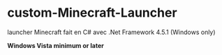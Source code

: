 # custom-Minecraft-Launcher
launcher Minecraft fait en C# avec .Net Framework 4.5.1 (Windows only)

**Windows Vista minimum or later**
